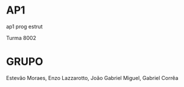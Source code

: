 # AP1
ap1 prog estrut

Turma 8002

# GRUPO
Estevão Moraes,
Enzo Lazzarotto,
João Gabriel Miguel,
Gabriel Corrêa

